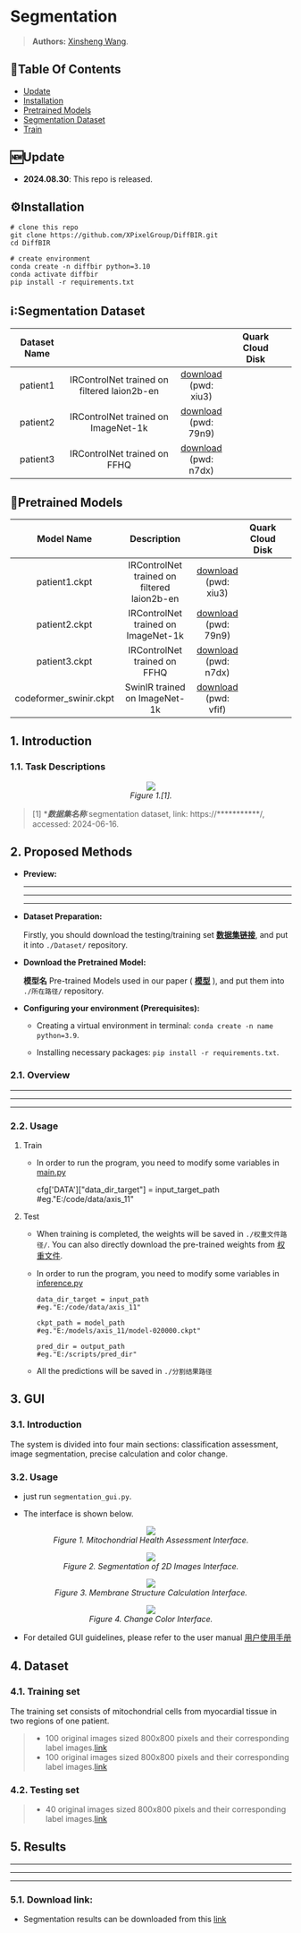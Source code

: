# Segmentation 

> **Authors:**
> [Xinsheng Wang](https://).

## :book:Table Of Contents

- [Update](#update)
- [Installation](#installation)
- [Pretrained Models](#pretrained_models)
- [Segmentation Dataset](#segmentation_data)
- [Train](#train)

## <a name="update"></a>:new:Update

- **2024.08.30**: This repo is released.

## <a name="installation"></a>:gear:Installation

```shell
# clone this repo
git clone https://github.com/XPixelGroup/DiffBIR.git
cd DiffBIR

# create environment
conda create -n diffbir python=3.10
conda activate diffbir
pip install -r requirements.txt
```

## <a name="segmentation"></a>ℹ️:Segmentation Dataset

| Dataset Name | |  | Quark Cloud Disk |  |
| :---------: | :----------: | :----------: | :----------: | :----------: |
| patient1 | IRControlNet trained on filtered laion2b-en  | [download](https://pan.baidu.com/s/1uTAFl13xgGAzrnznAApyng?pwd=xiu3)<br>(pwd: xiu3) |
| patient2 | IRControlNet trained on ImageNet-1k | [download](https://pan.baidu.com/s/1PhXHAQSTOUX4Gy3MOc2t2Q?pwd=79n9)<br>(pwd: 79n9) |
| patient3 | IRControlNet trained on FFHQ | [download](https://pan.baidu.com/s/1kvM_SB1VbXjbipLxdzlI3Q?pwd=n7dx)<br>(pwd: n7dx) |

## <a name="pretrained_models"></a>:dna:Pretrained Models

| Model Name | Description |  | Quark Cloud Disk |  |
| :---------: | :----------: | :----------: | :----------: | :----------: |
| patient1.ckpt | IRControlNet trained on filtered laion2b-en  | [download](https://pan.baidu.com/s/1uTAFl13xgGAzrnznAApyng?pwd=xiu3)<br>(pwd: xiu3) |
| patient2.ckpt | IRControlNet trained on ImageNet-1k | [download](https://pan.baidu.com/s/1PhXHAQSTOUX4Gy3MOc2t2Q?pwd=79n9)<br>(pwd: 79n9) |
| patient3.ckpt | IRControlNet trained on FFHQ | [download](https://pan.baidu.com/s/1kvM_SB1VbXjbipLxdzlI3Q?pwd=n7dx)<br>(pwd: n7dx) |
| codeformer_swinir.ckpt | SwinIR trained on ImageNet-1k | [download](https://pan.baidu.com/s/176fARg2ySYtDgX2vQOeRbA?pwd=vfif)<br>(pwd: vfif) |


## 1. Introduction

### 1.1. Task Descriptions

<p align="center">
    <img src="http://.png"/> <br />
    <em> 
    Figure 1.[1].
    </em>
</p>

> [1] ****数据集名称*** segmentation dataset, link: https://***********/, accessed: 2024-06-16.

## 2. Proposed Methods

- **Preview:**
  
  *********
  *********
  *********

- **Dataset Preparation:**

    Firstly, you should download the testing/training set  [**数据集链接**](**路径**), 
    and put it into `./Dataset/` repository.
  
- **Download the Pretrained Model:**
  
    **模型名** Pre-trained Models used in our paper (
    [**模型**](**路径**)
    ), 
    and put them into `./所在路径/` repository.

- **Configuring your environment (Prerequisites):**
    
    + Creating a virtual environment in terminal: `conda create -n name python=3.9`.
    
    + Installing necessary packages: `pip install -r requirements.txt`.

### 2.1. Overview

*********
*********
*********

### 2.2. Usage

1. Train

    - In order to run the program, you need to modify some variables in [main.py](https://scripts/main.py "main.py")
    
      cfg['DATA']["data_dir_target"] = input_target_path       #eg."E:/code/data/axis_11"
  
2. Test
    
    - When training is completed, the weights will be saved in `./权重文件路径/`. 
    You can also directly download the pre-trained weights from [权重文件](https://).

    - In order to run the program, you need to modify some variables in [inference.py](https://scripts/inference.py "inference.py")

          data_dir_target = input_path 		                        #eg."E:/code/data/axis_11"     
    
          ckpt_path = model_path 		                                #eg."E:/models/axis_11/model-020000.ckpt"
    
          pred_dir = output_path		                                #eg."E:/scripts/pred_dir"
    
    - All the predictions will be saved in `./分割结果路径`
   
  ## 3. GUI
  
  ### 3.1. Introduction

  The system is divided into four main sections: classification assessment, image segmentation, precise calculation and color change. 

  ### 3.2. Usage

- just run `segmentation_gui.py`.

- The interface is shown below.
  
<p align="center">
    <img src="Classify.png"/> <br />
    <em> 
    Figure 1. Mitochondrial Health Assessment Interface.
    </em>
</p>

<p align="center">
    <img src="Segmentation.png"/> <br />
    <em> 
    Figure 2. Segmentation of 2D Images Interface.
    </em>
</p>

<p align="center">
    <img src="Calculation.png"/> <br />
    <em> 
    Figure 3. Membrane Structure Calculation Interface.
    </em>
</p>

<p align="center">
    <img src="Color.png"/> <br />
    <em> 
    Figure 4. Change Color Interface.
    </em>
</p>

- For detailed GUI guidelines, please refer to the user manual [用户使用手册](https://scripts/inference.py "inference.py")

## 4. Dataset

### 4.1. Training set

The training set consists of mitochondrial cells from myocardial tissue in two regions of one patient.

> - 100 original images sized 800x800 pixels and their corresponding label images.[link](https://)
> - 100 original images sized 800x800 pixels and their corresponding label images.[link](https://)

### 4.2. Testing set

> - 40 original images sized 800x800 pixels and their corresponding label images.[link](https://)

## 5. Results

*********
*********
*********

### 5.1. Download link:

- Segmentation results can be downloaded from this [link](https://)




  
  
  



